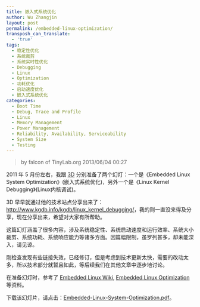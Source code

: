 ```yaml
---
title: 嵌入式系统优化
author: Wu Zhangjin
layout: post
permalink: /embedded-linux-optimization/
transposh_can_translate:
  - 'true'
tags:
  - 稳定性优化
  - 系统裁剪
  - 系统实时性优化
  - Debugging
  - Linux
  - Optimization
  - 功耗优化
  - 启动速度优化
  - 嵌入式系统优化
categories:
  - Boot Time
  - Debug, Trace and Profile
  - Linux
  - Memory Management
  - Power Management
  - Reliability, Availability, Serviceability
  - System Size
  - Testing
---
```


> by falcon of TinyLab.org
> 2013/06/04 00:27

2011 年 5 月份左右，我跟 [3D](http://www.kgdb.info) 分别准备了两个幻灯：一个是《Embedded Linux System Optimization》(嵌入式系统优化)，另外一个是《Linux Kernel Debugging》(Linux内核调试)。

3D 早早就通过他的技术站点分享出来了：<http://www.kgdb.info/kgdb/linux_kernel_debugging/>，我的则一直没来得及分享，现在分享出来，希望对大家有所帮助。

这篇幻灯涵盖了很多内容，涉及系统稳定性、系统启动速度和运行效率、系统大小裁剪、系统功耗、系统响应能力等诸多方面。因篇幅限制，虽罗列甚多，却未能深入，请见谅。

刚检查发现有些链接失效，已经修订，但是考虑到技术更新太快，需要的改动太多，所以技术部分就暂且如此，等后续我们在其他文章中逐步地讨论。

在准备幻灯时，参考了 [Embedded Linux Wiki](http://elinux.org), [Embedded Linux Optimization](http://free-electrons.com/docs/optimizations/) 等资料。

下载该幻灯片，请点击：[Embedded-Linux-System-Optimization.pdf](/wp-content/uploads/2013/06/Embedded-Linux-System-Optimization.pdf)。
